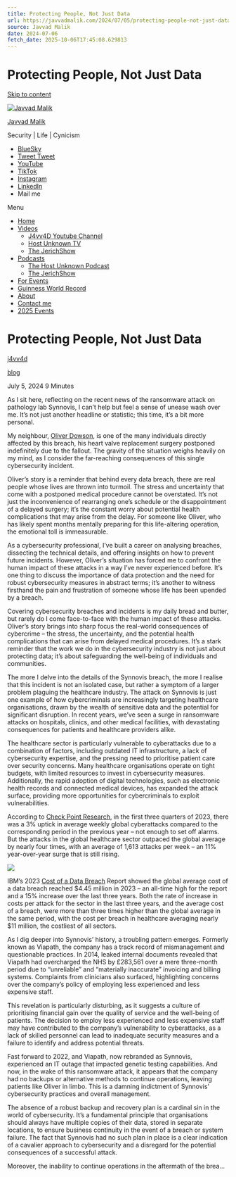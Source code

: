 ```yaml
---
title: Protecting People, Not Just Data
url: https://javvadmalik.com/2024/07/05/protecting-people-not-just-data/
source: Javvad Malik
date: 2024-07-06
fetch_date: 2025-10-06T17:45:08.629813
---
```


# Protecting People, Not Just Data

[Skip to content](#content)

[![Javvad Malik](https://javvadmalik.com/wp-content/uploads/2024/07/wordmark-color.png)](https://javvadmalik.com/)

[Javvad Malik](https://javvadmalik.com/)

Security | Life | Cynicism

* [BlueSky](https://bsky.app/profile/j4vv4d.com)
* [Tweet Tweet](https://twitter.com/j4vv4d)
* [YouTube](https://www.youtube.com/%40J4vv4D)
* [TikTok](https://www.tiktok.com/%40j4vv4d)
* [Instagram](https://www.instagram.com/j4vv4d/)
* [LinkedIn](https://www.linkedin.com/in/javvad/)
* Mail me

Menu

* [Home](https://j4vv4d.wordpress.com)
* [Videos](https://www.youtube.com/infoseccynic)
  + [J4vv4D Youtube Channel](https://www.youtube.com/%40J4vv4D)
  + [Host Unknown TV](https://www.youtube.com/user/HostUnknownTV)
  + [The JerichShow](https://www.youtube.com/user/AnalystDialectic)
* [Podcasts](https://javvadmalik.com/podcasts/)
  + [The Host Unknown Podcast](https://podcast.hostunknown.tv/)
  + [The JerichShow](https://thejerichshow.podbean.com/)
* [For Events](https://javvadmalik.com/for-events/)
* [Guinness World Record](https://javvadmalik.com/setting-a-guinness-world-record/)
* [About](https://javvadmalik.com/about-me-2/)
* [Contact me](https://javvadmalik.com/contact-me/)
* [2025 Events](https://javvadmalik.com/2025-events/)

# Protecting People, Not Just Data

[j4vv4d](https://javvadmalik.com/author/j4vv4d/ "Posts by j4vv4d")

[blog](https://javvadmalik.com/category/blog/)

July 5, 2024
9 Minutes

As I sit here, reflecting on the recent news of the ransomware attack on pathology lab Synnovis, I can’t help but feel a sense of unease wash over me. It’s not just another headline or statistic; this time, it’s a bit more personal.

My neighbour, [Oliver Dowson](https://oliverdowson.com/), is one of the many individuals directly affected by this breach, his heart valve replacement surgery postponed indefinitely due to the fallout. The gravity of the situation weighs heavily on my mind, as I consider the far-reaching consequences of this single cybersecurity incident.

Oliver’s story is a reminder that behind every data breach, there are real people whose lives are thrown into turmoil. The stress and uncertainty that come with a postponed medical procedure cannot be overstated. It’s not just the inconvenience of rearranging one’s schedule or the disappointment of a delayed surgery; it’s the constant worry about potential health complications that may arise from the delay. For someone like Oliver, who has likely spent months mentally preparing for this life-altering operation, the emotional toll is immeasurable.

As a cybersecurity professional, I’ve built a career on analysing breaches, dissecting the technical details, and offering insights on how to prevent future incidents. However, Oliver’s situation has forced me to confront the human impact of these attacks in a way I’ve never experienced before. It’s one thing to discuss the importance of data protection and the need for robust cybersecurity measures in abstract terms; it’s another to witness firsthand the pain and frustration of someone whose life has been upended by a breach.

Covering cybersecurity breaches and incidents is my daily bread and butter, but rarely do I come face-to-face with the human impact of these attacks. Oliver’s story brings into sharp focus the real-world consequences of cybercrime – the stress, the uncertainty, and the potential health complications that can arise from delayed medical procedures. It’s a stark reminder that the work we do in the cybersecurity industry is not just about protecting data; it’s about safeguarding the well-being of individuals and communities.

The more I delve into the details of the Synnovis breach, the more I realise that this incident is not an isolated case, but rather a symptom of a larger problem plaguing the healthcare industry. The attack on Synnovis is just one example of how cybercriminals are increasingly targeting healthcare organisations, drawn by the wealth of sensitive data and the potential for significant disruption. In recent years, we’ve seen a surge in ransomware attacks on hospitals, clinics, and other medical facilities, with devastating consequences for patients and healthcare providers alike.

The healthcare sector is particularly vulnerable to cyberattacks due to a combination of factors, including outdated IT infrastructure, a lack of cybersecurity expertise, and the pressing need to prioritise patient care over security concerns. Many healthcare organisations operate on tight budgets, with limited resources to invest in cybersecurity measures. Additionally, the rapid adoption of digital technologies, such as electronic health records and connected medical devices, has expanded the attack surface, providing more opportunities for cybercriminals to exploit vulnerabilities.

According to [Check Point Research](https://blog.checkpoint.com/security/a-continuing-cyber-storm-with-increasing-ransomware-threats-and-a-surge-in-healthcare-and-apac-region/), in the first three quarters of 2023, there was a 3% uptick in average weekly global cyberattacks compared to the corresponding period in the previous year – not enough to set off alarms. But the attacks in the global healthcare sector outpaced the global average by nearly four times, with an average of 1,613 attacks per week – an 11% year-over-year surge that is still rising.

[![](https://javvadmalik.com/wp-content/uploads/2024/07/screenshot-2024-07-05-at-16.03.19.png?w=590)](https://javvadmalik.com/wp-content/uploads/2024/07/screenshot-2024-07-05-at-16.03.19.png)

IBM’s 2023 [Cost of a Data Breach](https://www.ibm.com/reports/data-breach) Report showed the global average cost of a data breach reached $4.45 million in 2023 – an all-time high for the report and a 15% increase over the last three years. Both the rate of increase in costs per attack for the sector in the last three years, and the average cost of a breach, were more than three times higher than the global average in the same period, with the cost per breach in healthcare averaging nearly $11 million, the costliest of all sectors.

As I dig deeper into Synnovis’ history, a troubling pattern emerges. Formerly known as Viapath, the company has a track record of mismanagement and questionable practices. In 2014, leaked internal documents revealed that Viapath had overcharged the NHS by £283,561 over a mere three-month period due to “unreliable” and “materially inaccurate” invoicing and billing systems. Complaints from clinicians also surfaced, highlighting concerns over the company’s policy of employing less experienced and less expensive staff.

This revelation is particularly disturbing, as it suggests a culture of prioritising financial gain over the quality of service and the well-being of patients. The decision to employ less experienced and less expensive staff may have contributed to the company’s vulnerability to cyberattacks, as a lack of skilled personnel can lead to inadequate security measures and a failure to identify and address potential threats.

Fast forward to 2022, and Viapath, now rebranded as Synnovis, experienced an IT outage that impacted genetic testing capabilities. And now, in the wake of this ransomware attack, it appears that the company had no backups or alternative methods to continue operations, leaving patients like Oliver in limbo. This is a damning indictment of Synnovis’ cybersecurity practices and overall management.

The absence of a robust backup and recovery plan is a cardinal sin in the world of cybersecurity. It’s a fundamental principle that organisations should always have multiple copies of their data, stored in separate locations, to ensure business continuity in the event of a breach or system failure. The fact that Synnovis had no such plan in place is a clear indication of a cavalier approach to cybersecurity and a disregard for the potential consequences of a successful attack.

Moreover, the inability to continue operations in the aftermath of the brea...
